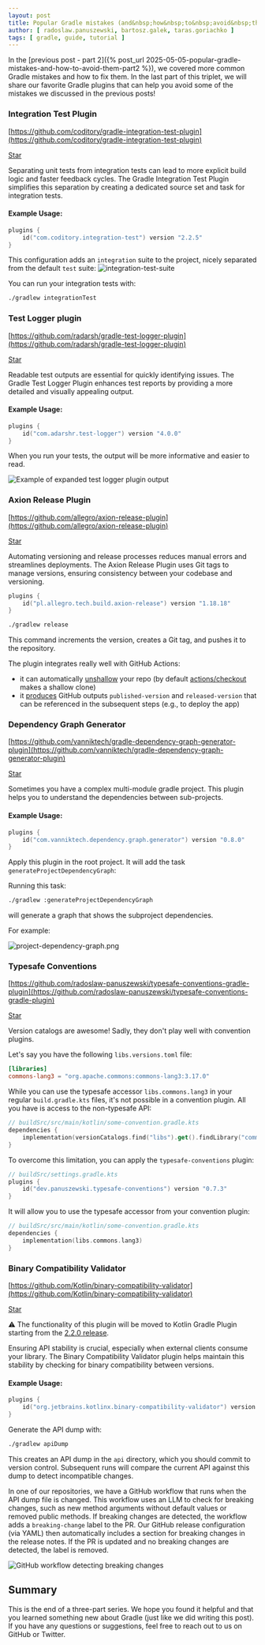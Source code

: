 ```yaml
---
layout: post
title: Popular Gradle mistakes (and&nbsp;how&nbsp;to&nbsp;avoid&nbsp;them) - part 3
author: [ radoslaw.panuszewski, bartosz.galek, taras.goriachko ]
tags: [ gradle, guide, tutorial ]
---
```


In the [previous post - part 2]({% post_url 2025-05-05-popular-gradle-mistakes-and-how-to-avoid-them-part2 %}), we covered more common Gradle mistakes and how
to fix them. In the last part of this triplet, we will share our favorite Gradle plugins that can help you avoid some of the mistakes we discussed in the
previous posts!

### Integration Test Plugin

[https://github.com/coditory/gradle-integration-test-plugin](https://github.com/coditory/gradle-integration-test-plugin)

<a class="github-button" href="https://github.com/coditory/gradle-integration-test-plugin" data-show-count="true" data-color-scheme="
no-preference: light; light: light; dark: dark;" data-icon="octicon-star" data-size="large" aria-label="Star
coditory/gradle-integration-test-plugin on GitHub">Star</a>

Separating unit tests from integration tests can lead to more explicit build logic and faster feedback cycles. The
Gradle Integration Test Plugin simplifies this separation by creating a dedicated source set and task for integration
tests.

#### Example Usage:

```kotlin
plugins {
    id("com.coditory.integration-test") version "2.2.5"
}
```

This configuration adds an `integration` suite to the project, nicely separated from the default `test` suite:
![integration-test-suite](/assets/img/articles/2025-07-14-popular-gradle-mistakes-and-how-to-avoid-them-part3/integration-test-suite.png)

You can run your integration tests with:

```bash
./gradlew integrationTest
```

### Test Logger plugin

[https://github.com/radarsh/gradle-test-logger-plugin](https://github.com/radarsh/gradle-test-logger-plugin)

<a class="github-button" href="https://github.com/radarsh/gradle-test-logger-plugin" data-show-count="true" data-color-scheme="
no-preference: light; light: light; dark: dark;" data-icon="octicon-star" data-size="large" aria-label="Star
radarsh/gradle-test-logger-plugin on GitHub">Star</a>

Readable test outputs are essential for quickly identifying issues. The Gradle Test Logger Plugin enhances test reports
by providing a more detailed and visually appealing output.

#### Example Usage:

```kotlin
plugins {
    id("com.adarshr.test-logger") version "4.0.0"
}
```

When you run your tests, the output will be more informative and easier to read.

![Example of expanded test logger plugin output](/assets/img/articles/2025-07-14-popular-gradle-mistakes-and-how-to-avoid-them-part3/logger.gif)

### Axion Release Plugin

[https://github.com/allegro/axion-release-plugin](https://github.com/allegro/axion-release-plugin)

<a class="github-button" href="https://github.com/allegro/axion-release-plugin" data-show-count="true"
data-color-scheme="no-preference: light; light: light; dark: dark;" data-icon="octicon-star" data-size="large"
aria-label="Star allegro/axion-release-plugin on GitHub">Star</a>

Automating versioning and release processes reduces manual errors and streamlines deployments. The Axion Release Plugin
uses Git tags to manage versions, ensuring consistency between your codebase and versioning.

```kotlin
plugins {
    id("pl.allegro.tech.build.axion-release") version "1.18.18"
}
```

```bash
./gradlew release
```

This command increments the version, creates a Git tag, and pushes it to the repository.

The plugin integrates really well with GitHub Actions:
- it can automatically [unshallow](https://axion-release-plugin.readthedocs.io/en/latest/configuration/ci_servers/#shallow-clones) your repo (by default [actions/checkout](https://github.com/actions/checkout) makes a shallow clone)
- it [produces](https://axion-release-plugin.readthedocs.io/en/latest/configuration/ci_servers/#github-outputs) GitHub outputs `published-version` and `released-version` that can be referenced in the subsequent steps (e.g., to deploy the app)

### Dependency Graph Generator

[https://github.com/vanniktech/gradle-dependency-graph-generator-plugin](https://github.com/vanniktech/gradle-dependency-graph-generator-plugin)

<a class="github-button" href="https://github.com/vanniktech/gradle-dependency-graph-generator-plugin" data-show-count="true"
data-color-scheme="no-preference: light; light: light; dark: dark;" data-icon="octicon-star" data-size="large"
aria-label="Star vanniktech/gradle-dependency-graph-generator-plugin on GitHub">Star</a>

Sometimes you have a complex multi-module gradle project. This plugin helps you to understand the dependencies between
sub-projects.

#### Example Usage:

```kotlin
plugins {
    id("com.vanniktech.dependency.graph.generator") version "0.8.0"
}
```

Apply this plugin in the root project. It will add the task `generateProjectDependencyGraph`:

Running this task:

```bash
./gradlew :generateProjectDependencyGraph
```

will generate a graph that shows the subproject dependencies.

For example:

![project-dependency-graph.png](/assets/img/articles/2025-07-14-popular-gradle-mistakes-and-how-to-avoid-them-part3/project-dependency-graph.png)

### Typesafe Conventions

[https://github.com/radoslaw-panuszewski/typesafe-conventions-gradle-plugin](https://github.com/radoslaw-panuszewski/typesafe-conventions-gradle-plugin)

<a class="github-button" href="https://github.com/radoslaw-panuszewski/typesafe-conventions-gradle-plugin" data-show-count="true"
data-color-scheme="no-preference: light; light: light; dark: dark;" data-icon="octicon-star" data-size="large"
aria-label="Star radoslaw-panuszewski/typesafe-conventions-gradle-plugin on GitHub">Star</a>

Version catalogs are awesome! Sadly, they don't play well with convention plugins.

Let's say you have the following `libs.versions.toml` file:

```toml
[libraries]
commons-lang3 = "org.apache.commons:commons-lang3:3.17.0"
```

While you can use the typesafe accessor `libs.commons.lang3` in your regular `build.gradle.kts` files, it's not possible in a convention plugin. All you have is access to the non-typesafe API:

```kotlin
// buildSrc/src/main/kotlin/some-convention.gradle.kts
dependencies {
    implementation(versionCatalogs.find("libs").get().findLibrary("commons-lang3").get())
}
```

To overcome this limitation, you can apply the `typesafe-conventions` plugin:

```kotlin
// buildSrc/settings.gradle.kts
plugins {
    id("dev.panuszewski.typesafe-conventions") version "0.7.3"
}
```

It will allow you to use the typesafe accessor from your convention plugin:

```kotlin
// buildSrc/src/main/kotlin/some-convention.gradle.kts
dependencies {
    implementation(libs.commons.lang3)
}
```

### Binary Compatibility Validator

[https://github.com/Kotlin/binary-compatibility-validator](https://github.com/Kotlin/binary-compatibility-validator)

<a class="github-button" href="https://github.com/Kotlin/binary-compatibility-validator" data-show-count="true" data-color-scheme="no-preference: light; light: light; dark: dark;" data-icon="octicon-star" data-size="large" aria-label="Star Kotlin/binary-compatibility-validator on GitHub">Star</a>

⚠️ The functionality of this plugin will be moved to Kotlin Gradle Plugin starting from the [2.2.0 release](https://kotlinlang.org/docs/whatsnew22.html#binary-compatibility-validation-included-in-kotlin-gradle-plugin).

Ensuring API stability is crucial, especially when external clients consume your library. The Binary Compatibility
Validator plugin helps maintain this stability by checking for binary compatibility between versions.

#### Example Usage:

```kotlin
plugins {
    id("org.jetbrains.kotlinx.binary-compatibility-validator") version "0.17.0"
}
```

Generate the API dump with:

```bash
./gradlew apiDump
```

This creates an API dump in the `api` directory, which you should commit to version control.
Subsequent runs will compare the current API against this dump to detect incompatible changes.

In one of our repositories, we have a GitHub workflow that runs when the API dump file is changed. This workflow uses an LLM to check for breaking changes,
such as new method arguments without default values or removed public methods. If breaking changes are detected, the workflow adds a `breaking-change` label to
the PR. Our GitHub release configuration (via YAML) then automatically includes a section for breaking changes in the release notes. If the PR is updated and no
breaking changes are detected, the label is removed.

![GitHub workflow detecting breaking changes](/assets/img/articles/2025-07-14-popular-gradle-mistakes-and-how-to-avoid-them-part3/breaking-change-detected.png)

## Summary

This is the end of a three-part series. We hope you found it helpful and that you learned something new about Gradle (just like we did writing this post).
If you have any questions or suggestions, feel free to reach out to us on GitHub or Twitter.

<script async defer src="https://buttons.github.io/buttons.js"></script>
